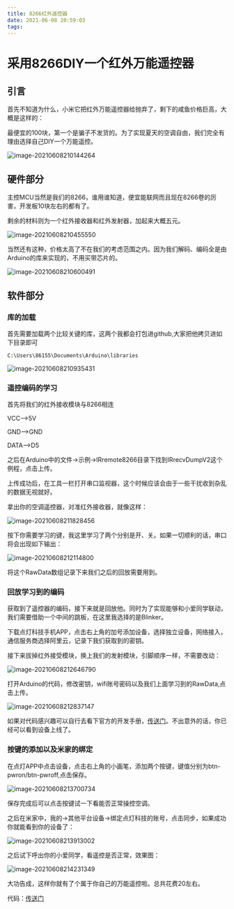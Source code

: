 ```yaml
---
title: 8266红外遥控器
date: 2021-06-08 20:59:03
tags:
---
```


# 采用8266DIY一个红外万能遥控器

## 引言

首先不知道为什么，小米它把红外万能遥控器给抛弃了，剩下的咸鱼价格巨高，大概是这样的：

最便宜的100块，第一个是骗子不发货的。为了实现夏天的空调自由，我们完全有理由选择自己DIY一个万能遥控。

![image-20210608210144264](image-20210608210144264.png)

## 硬件部分

主控MCU当然是我们的8266，谁用谁知道，便宜能联网而且现在8266卷的厉害，开发板10块左右的都有了。

剩余的材料则为一个红外接收器和红外发射器，加起来大概五元。

![image-20210608210455550](image-20210608210455550.png)

当然还有这种，价格太高了不在我们的考虑范围之内。因为我们解码、编码全是由Arduino的库来实现的，不用买带芯片的。

![image-20210608210600491](image-20210608210600491.png)

## 软件部分

### 库的加载

首先需要加载两个比较关键的库，这两个我都会打包进github,大家把他拷贝进如下目录即可

```
C:\Users\86155\Documents\Arduino\libraries
```

![image-20210608210935431](image-20210608210935431.png)

### 遥控编码的学习

首先将我们的红外接收模块与8266相连

VCC-->5V

GND-->GND

DATA-->D5

之后在Arduino中的文件->示例->IRremote8266目录下找到IRrecvDumpV2这个例程，点击上传。

上传成功后，在工具一栏打开串口监视器，这个时候应该会由于一些干扰收到杂乱的数据无视就好。

拿出你的空调遥控器，对准红外接收器，就像这样：

![image-20210608211828456](image-20210608211828456.png)

按下你需要学习的键，我这里学习了两个分别是开、关。如果一切顺利的话，串口将会出现如下输出：

![image-20210608212114800](image-20210608212114800.png)

将这个RawData数组记录下来我们之后的回放需要用到。

### 回放学习到的编码

获取到了遥控器的编码，接下来就是回放他。同时为了实现能够和小爱同学联动，我们需要借助一个中间的跳板，在这里我选择的是Blinker。

下载点灯科技手机APP，点击右上角的加号添加设备，选择独立设备，网络接入，通信服务商选择阿里云，记录下我们获取到的密钥。

接下来拔掉红外接受模块，换上我们的发射模块，引脚顺序一样，不需要改动：

![image-20210608212646790](image-20210608212646790.png)

打开Arduino的代码，修改密钥，wifi账号密码以及我们上面学习到的RawData,点击上传。

![image-20210608212837147](image-20210608212837147.png)

如果对代码感兴趣可以自行去看下官方的开发手册，[传送门](https://www.diandeng.tech/doc/xiaoai)。不出意外的话，你已经可以看到设备上线了。

### 按键的添加以及米家的绑定

在点灯APP中点击设备，点击右上角的小画笔，添加两个按键，键值分别为btn-pwron/btn-pwroff,点击保存。

![image-20210608213700734](image-20210608213700734.png)

保存完成后可以点击按键试一下看能否正常操控空调。

之后在米家中，我的->其他平台设备->绑定点灯科技的账号，点击同步，如果成功你就能看到你的设备了：

![image-20210608213913002](image-20210608213913002.png)

之后试下呼出你的小爱同学，看遥控是否正常，效果图：

![image-20210608214231349](image-20210608214231349.png)

大功告成，这样你就有了个属于你自己的万能遥控啦。总共花费20左右。

代码：[传送门](https://github.com/bznsix/8266IrRemote)

